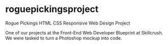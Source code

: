 # roguepickingsproject
Rogue Pickings HTML CSS Responsive Web Design Project

One of our projects at the Front-End Web Developer Blueprint at Skillcrush. We were tasked to turn a Photoshop mockup into code.
